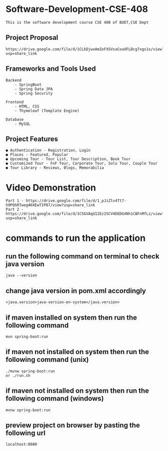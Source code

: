 # Software-Development-CSE-408 

    This is the software development course CSE 408 of BUET,CSE Dept

## Project Proposal

    https://drive.google.com/file/d/1CLkDjwxAmZoFXSVsaCoaXFLDcg7xgs1s/view?usp=share_link

## Frameworks and Tools Used

    Backend
        - SpringBoot
        - Spring Data JPA
        - Spring Security
    
    Frontend
        - HTML, CSS
        - Thymeleaf (Template Engine)
    
    Database
        - MySQL

## Project Features

    ● Authentication - Registration, Login
    ● Places - Featured, Popular
    ● Upcoming Tour - Tour List, Tour Description, Book Tour
    ● Customized Tour - FnF Tour, Corporate Tour, Solo Tour, Couple Tour
    ● Tour Library - Reviews, Blogs, Memorabilia

# Video Demonstration

    Part 1 - https://drive.google.com/file/d/1_pJiZlv4Tt7-h9PQhRTweg46XEwT1P87/view?usp=share_link
    Part 2 - https://drive.google.com/file/d/1C5GVAqU12Ez25CV4DEDGXNh1CBFnMfLz/view?usp=share_link

# commands to run the application

## run the following command on terminal to check java version

    java --version

## change java version in pom.xml accordingly

    <java.version>java-version-on-system</java.version>

## if maven installed on system then run the following command

    mvn spring-boot:run

## if maven not installed on system then run the following command (unix)

    ./mvnw spring-boot:run 
    or ./run.sh 

## if maven not installed on system then run the following command (windows)

    mvnw spring-boot:run

## preview project on browser by pasting the following url

    localhost:8080


